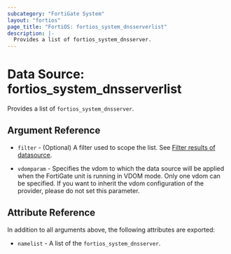 ```yaml
---
subcategory: "FortiGate System"
layout: "fortios"
page_title: "FortiOS: fortios_system_dnsserverlist"
description: |-
  Provides a list of fortios_system_dnsserver.
---
```


# Data Source: fortios_system_dnsserverlist
Provides a list of `fortios_system_dnsserver`.

## Argument Reference

* `filter` - (Optional) A filter used to scope the list. See [Filter results of datasource](https://registry.terraform.io/providers/fortinetdev/fortios/latest/docs/guides/fgt_filter).

* `vdomparam` - Specifies the vdom to which the data source will be applied when the FortiGate unit is running in VDOM mode. Only one vdom can be specified. If you want to inherit the vdom configuration of the provider, please do not set this parameter.

## Attribute Reference

In addition to all arguments above, the following attributes are exported:

* `namelist` -  A list of the `fortios_system_dnsserver`.
